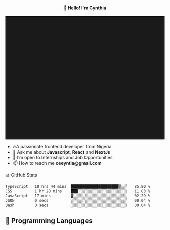 <h4 align="center">👋 Hello! I'm Cynthia</h4>

<hr style="height:10%; margin-left:0; margin-right:0;" />

<div align="left">
  <ul>
  <li>🔥A passionate frontend developer from Nigeria</li>
  <li>💬 Ask me about <strong>Javascript</strong>, <strong>React</strong> and <strong> NextJs</strong></li>
  <li>👯 I’m open to Internships and Job Opportunities</li>
  <li>📫 How to reach me <strong>ceeyntia@gmail.com</strong></li>
</ul>
</div
  
## 📊 GitHub Stats

<!--START_SECTION:waka-->

```txt
TypeScript   10 hrs 44 mins  █████████████████████▒░░░   85.80 %
CSS          1 hr 28 mins    ███░░░░░░░░░░░░░░░░░░░░░░   11.83 %
JavaScript   17 mins         ▓░░░░░░░░░░░░░░░░░░░░░░░░   02.29 %
JSON         0 secs          ░░░░░░░░░░░░░░░░░░░░░░░░░   00.04 %
Bash         0 secs          ░░░░░░░░░░░░░░░░░░░░░░░░░   00.04 %
```

<!--END_SECTION:waka-->

## 💬 Programming Languages

<!--START_SECTION:languages-->
<!--END_SECTION:languages-->
